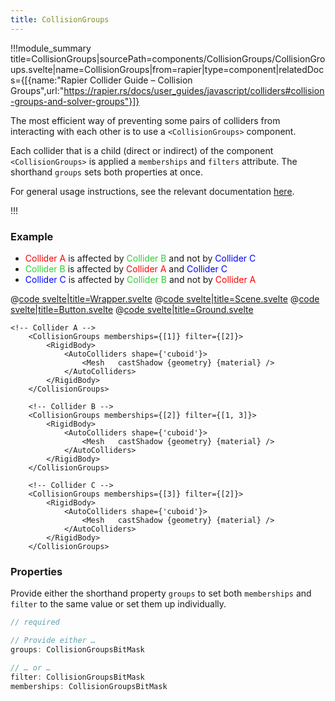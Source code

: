 ```yaml
---
title: CollisionGroups
---
```


<script lang="ts">
import Wrapper from '$examples/rapier/collision-groups/App.svelte'
</script>

!!!module_summary title=CollisionGroups|sourcePath=components/CollisionGroups/CollisionGroups.svelte|name=CollisionGroups|from=rapier|type=component|relatedDocs={[{name:"Rapier Collider Guide – Collision Groups",url:"https://rapier.rs/docs/user_guides/javascript/colliders#collision-groups-and-solver-groups"}]}

The most efficient way of preventing some pairs of colliders from interacting with each other is to use a `<CollisionGroups>` component.

Each collider that is a child (direct or indirect) of the component `<CollisionGroups>` is applied a `memberships` and `filters` attribute. The shorthand `groups` sets both properties at once.

For general usage instructions, see the relevant documentation [here](https://rapier.rs/docs/user_guides/javascript/colliders#collision-groups-and-solver-groups).

!!!

### Example

- <span style="color: red">Collider A</span> is affected by <span style="color: limegreen">Collider B</span> and not by <span style="color: blue">Collider C</span>
- <span style="color: limegreen">Collider B</span> is affected by <span style="color: red">Collider A</span> and <span style="color: blue">Collider C</span>
- <span style="color: blue">Collider C</span> is affected by <span style="color: limegreen">Collider B</span> and not by <span style="color: red">Collider A</span>

<ExampleWrapper playgroundHref="/rapier/collision-groups">
<Wrapper />

<div slot="code">

@[code svelte|title=Wrapper.svelte](../../examples/rapier/collision-groups/App.svelte)
@[code svelte|title=Scene.svelte](../../examples/rapier/collision-groups/Scene.svelte)
@[code svelte|title=Button.svelte](../../examples/rapier/collision-groups/Button.svelte)
@[code svelte|title=Ground.svelte](../../examples/rapier/collision-groups/Ground.svelte)

</div>
</ExampleWrapper>

```svelte
<!-- Collider A -->
	<CollisionGroups memberships={[1]} filter={[2]}>
		<RigidBody>
			<AutoColliders shape={'cuboid'}>
				<Mesh	castShadow {geometry} {material} />
			</AutoColliders>
		</RigidBody>
	</CollisionGroups>

	<!-- Collider B -->
	<CollisionGroups memberships={[2]} filter={[1, 3]}>
		<RigidBody>
			<AutoColliders shape={'cuboid'}>
				<Mesh	castShadow {geometry} {material} />
			</AutoColliders>
		</RigidBody>
	</CollisionGroups>

	<!-- Collider C -->
	<CollisionGroups memberships={[3]} filter={[2]}>
		<RigidBody>
			<AutoColliders shape={'cuboid'}>
				<Mesh	castShadow {geometry} {material} />
			</AutoColliders>
		</RigidBody>
	</CollisionGroups>
```

### Properties

Provide either the shorthand property `groups` to set both `memberships` and `filter` to the same value or set them up individually.

```ts
// required

// Provide either …
groups: CollisionGroupsBitMask

// … or …
filter: CollisionGroupsBitMask
memberships: CollisionGroupsBitMask
```
